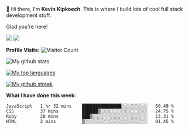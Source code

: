 👋 Hi there, I’m **Kevin Kipkoech**. This is where I build lots of cool full stack development stuff.

Glad you're here!

[![](https://img.shields.io/badge/Medium-12100E?style=for-the-badge&logo=medium&logoColor=white)](https://kevin-kipkoech.medium.com/)
[![](https://img.shields.io/badge/linkedin-%230077B5.svg?style=for-the-badge&logo=linkedin)](https://www.linkedin.com/in/kevin-kipkoech-651a15108)


**Profile Visits:**
![Visitor Count](https://profile-counter.glitch.me/KevinKipkoechMutai/count.svg)


![My github stats](https://github-readme-stats.vercel.app/api?username=KevinKipkoechMutai&theme=blue-green)


[![My top languages](https://github-readme-stats.vercel.app/api/top-langs/?username=KevinKipkoechMutai&theme=blue-green)](https://github.com/KevinKipkoechMutai/github-readme-stats)


[![My github streak](https://github-readme-streak-stats.herokuapp.com/?user=KevinKipkoechMutai&theme=blue-green)](https://github.com/KevinKIpkoechMutai/github-readme-streak-stats)


**What I have done this week:**
<!--START_SECTION:waka-->

```text
JavaScript   1 hr 32 mins    ███████████████░░░░░░░░░░   60.49 %
CSS          37 mins         ██████▒░░░░░░░░░░░░░░░░░░   24.75 %
Ruby         20 mins         ███▒░░░░░░░░░░░░░░░░░░░░░   13.31 %
HTML         2 mins          ▒░░░░░░░░░░░░░░░░░░░░░░░░   01.45 %
```

<!--END_SECTION:waka-->
